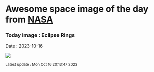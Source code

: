 
# Awesome space image of the day from [NASA](https://api.nasa.gov/)

### Today image : Eclipse Rings
Date : 2023-10-16

![](https://apod.nasa.gov/apod/image/2310/AnnularProposal_Zhang_960.jpg)

<small>Latest update : Mon Oct 16 20:13:47 2023</small>
        